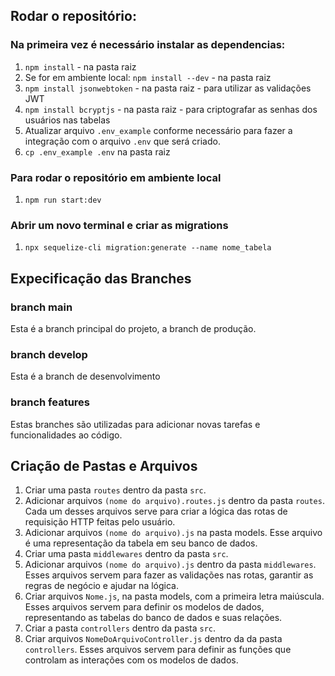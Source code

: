 ## Rodar o repositório:

### Na primeira vez é necessário instalar as dependencias:
1. `npm install` - na pasta raiz
2. Se for em ambiente local: `npm install --dev` - na pasta raiz
3. `npm install jsonwebtoken` - na pasta raiz  - para utilizar as validações JWT
4. `npm install bcryptjs`  - na pasta raiz - para criptografar as senhas dos usuários nas tabelas
5. Atualizar arquivo `.env_example` conforme necessário para fazer a integração com o arquivo `.env` que será criado.
6. `cp .env_example .env` na pasta raiz

### Para rodar o repositório em ambiente local
1. `npm run start:dev`

### Abrir um novo terminal e criar as migrations
1. `npx sequelize-cli migration:generate --name nome_tabela`

## Expecificação das Branches
### branch main
Esta é a branch principal do projeto, a branch de produção.
### branch develop
Esta é a branch de desenvolvimento
### branch features
Estas branches são utilizadas para adicionar novas tarefas e funcionalidades ao código.

## Criação de Pastas e Arquivos
1. Criar uma pasta `routes` dentro da pasta `src`.
2. Adicionar arquivos `(nome do arquivo).routes.js` dentro da pasta `routes`.
    Cada um desses arquivos serve para criar a lógica das rotas de requisição HTTP feitas pelo usuário.
3. Adicionar arquivos `(nome do arquivo).js` na pasta models.
    Esse arquivo é uma representação da tabela em seu banco de dados.
4. Criar uma pasta `middlewares` dentro da pasta `src`.
5. Adicionar arquivos `(nome do arquivo).js` dentro da pasta `middlewares`.
    Esses arquivos servem para fazer as validações nas rotas, garantir as regras de negócio e ajudar na lógica.
6. Criar arquivos `Nome.js`, na pasta models, com a primeira letra maiúscula.
    Esses arquivos servem para definir os modelos de dados, representando as tabelas do banco de dados e suas relações.
7. Criar a pasta `controllers` dentro da pasta `src`.
8. Criar arquivos `NomeDoArquivoController.js` dentro da da pasta `controllers`.
    Esses arquivos servem para definir as funções que controlam as interações com os modelos de dados.